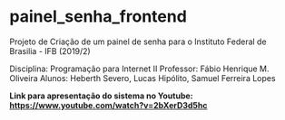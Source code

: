 # painel_senha_frontend
Projeto de Criação de um painel de senha para o Instituto Federal de Brasilia - IFB (2019/2)

Disciplina: Programação para Internet II
Professor: Fábio Henrique M. Oliveira
Alunos: Heberth Severo, Lucas Hipólito, Samuel Ferreira Lopes

**Link para apresentação do sistema no Youtube: https://www.youtube.com/watch?v=2bXerD3d5hc**
